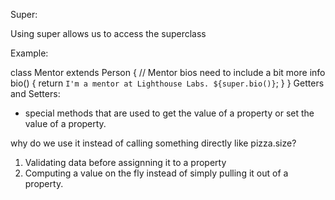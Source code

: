 Super:

Using super allows us to access the superclass

Example: 

class Mentor extends Person {
  // Mentor bios need to include a bit more info
  bio() {
    return `I'm a mentor at Lighthouse Labs. ${super.bio()}`;
  }
}
Getters and Setters: 
- special methods that are used to get the value of a property or set the value of a property. 

why do we use it instead of calling something directly like pizza.size?

1. Validating data before assignning it to a property
2. Computing a value on the fly instead of simply pulling it out of a property. 